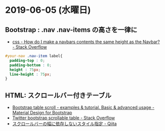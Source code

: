 # 2019-06-05 (水曜日)

## Bootstrap : .nav .nav-items の高さを一律に

- [css - How do I make a navbars contents the same height as the Navbar? - Stack Overflow](https://stackoverflow.com/questions/21208466/how-do-i-make-a-navbars-contents-the-same-height-as-the-navbar)

~~~css
#your-nav .nav-item label{
  padding-top : 0;
  padding-bottom : 0;
  height : 75px;
  line-height : 75px;
}
~~~

## HTML: スクロールバー付きテーブル

- [Bootstrap table scroll - examples & tutorial. Basic & advanced usage - Material Design for Bootstrap](https://mdbootstrap.com/docs/jquery/tables/scroll/)
- [Twitter bootstrap scrollable table - Stack Overflow](https://stackoverflow.com/questions/10420168/twitter-bootstrap-scrollable-table)
- [スクロールバーの幅に依存しないスタイル指定 - Qiita](https://qiita.com/nanocloudx/items/0efba5d35fe5a4cc7230)

